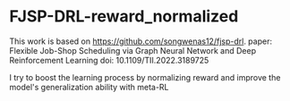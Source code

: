 # FJSP-DRL-reward_normalized
This work is based on https://github.com/songwenas12/fjsp-drl.
paper: Flexible Job-Shop Scheduling via Graph Neural Network and Deep Reinforcement Learning
doi: 10.1109/TII.2022.3189725

I try to boost the learning process by normalizing reward and improve the model's generalization ability with meta-RL
